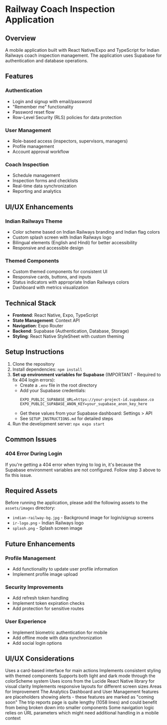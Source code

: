 # Railway Coach Inspection Application

## Overview
A mobile application built with React Native/Expo and TypeScript for Indian Railways coach inspection management. The application uses Supabase for authentication and database operations.

## Features

### Authentication
- Login and signup with email/password
- "Remember me" functionality
- Password reset flow
- Row-Level Security (RLS) policies for data protection

### User Management
- Role-based access (inspectors, supervisors, managers)
- Profile management
- Account approval workflow

### Coach Inspection
- Schedule management
- Inspection forms and checklists
- Real-time data synchronization
- Reporting and analytics

## UI/UX Enhancements

### Indian Railways Theme
- Color scheme based on Indian Railways branding and Indian flag colors
- Custom splash screen with Indian Railways logo
- Bilingual elements (English and Hindi) for better accessibility
- Responsive and accessible design

### Themed Components
- Custom themed components for consistent UI
- Responsive cards, buttons, and inputs
- Status indicators with appropriate Indian Railways colors
- Dashboard with metrics visualization

## Technical Stack

- **Frontend**: React Native, Expo, TypeScript
- **State Management**: Context API
- **Navigation**: Expo Router
- **Backend**: Supabase (Authentication, Database, Storage)
- **Styling**: React Native StyleSheet with custom theming

## Setup Instructions

1. Clone the repository
2. Install dependencies: `npm install`
3. **Set up environment variables for Supabase** (IMPORTANT - Required to fix 404 login errors):
   - Create a `.env` file in the root directory
   - Add your Supabase credentials:
     ```
     EXPO_PUBLIC_SUPABASE_URL=https://your-project-id.supabase.co
     EXPO_PUBLIC_SUPABASE_ANON_KEY=your_supabase_anon_key_here
     ```
   - Get these values from your Supabase dashboard: Settings > API
   - See `SETUP_INSTRUCTIONS.md` for detailed steps
4. Run the development server: `npx expo start`

## Common Issues

### 404 Error During Login
If you're getting a 404 error when trying to log in, it's because the Supabase environment variables are not configured. Follow step 3 above to fix this issue.

## Required Assets

Before running the application, please add the following assets to the `assets/images` directory:

- `indian-railway-bg.jpg` - Background image for login/signup screens
- `ir-logo.png` - Indian Railways logo
- `splash.png` - Splash screen image

## Future Enhancements

### Profile Management
- Add functionality to update user profile information
- Implement profile image upload

### Security Improvements
- Add refresh token handling
- Implement token expiration checks
- Add protection for sensitive routes

### User Experience
- Implement biometric authentication for mobile
- Add offline mode with data synchronization
- Add social login options

## UI/UX Considerations
Uses a card-based interface for main actions
Implements consistent styling with themed components
Supports both light and dark mode through the colorScheme system
Uses icons from the Lucide React Native library for visual clarity
Implements responsive layouts for different screen sizes
Areas for Improvement
The Analytics Dashboard and User Management features are placeholders showing alerts - these features are marked as "coming soon"
The trip reports page is quite lengthy (1058 lines) and could benefit from being broken down into smaller components
Some navigation logic relies on URL parameters which might need additional handling in a mobile context
